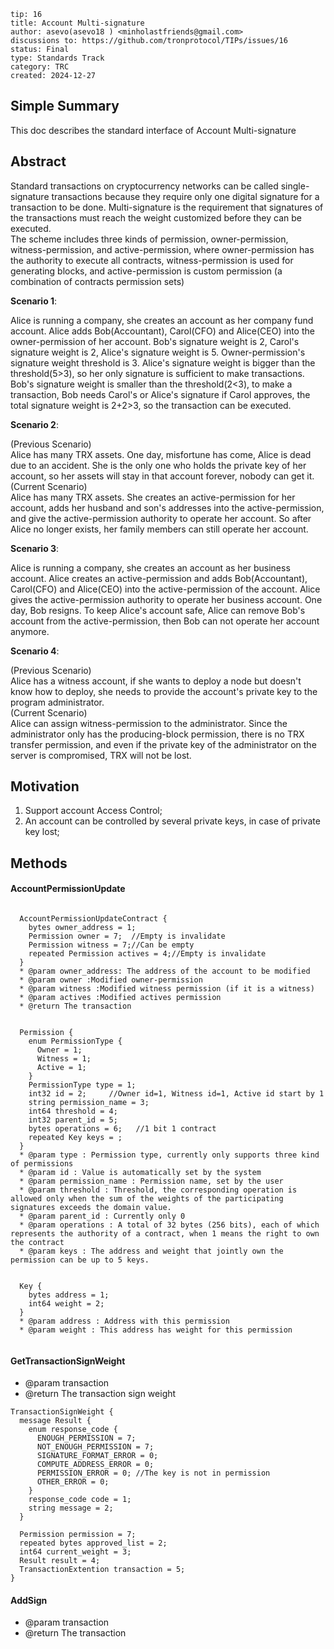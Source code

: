 ```
tip: 16
title: Account Multi-signature
author: asevo(asevo18 ) <minholastfriends@gmail.com> 
discussions to: https://github.com/tronprotocol/TIPs/issues/16
status: Final
type: Standards Track
category: TRC
created: 2024-12-27
```


## Simple Summary

This doc describes the  standard interface of Account Multi-signature


## Abstract

Standard transactions on cryptocurrency networks can be called single-signature transactions because they require only one digital signature for a transaction to be done. Multi-signature is the requirement that signatures of the transactions must reach the weight customized before they can be executed. \
The scheme includes three kinds of permission, owner-permission, witness-permission, and active-permission, where owner-permission has the authority to execute all contracts, witness-permission is used for generating blocks, and active-permission is custom permission (a combination of contracts permission sets)
 
**Scenario 1**: 

Alice is running a company, she creates an account as her company fund account. Alice adds Bob(Accountant), Carol(CFO) and Alice(CEO) into the owner-permission of her account. Bob's signature weight is 2, Carol's signature weight is 2, Alice's signature weight is 5. Owner-permission's signature weight threshold is 3. Alice's signature weight is bigger than the threshold(5>3), so her only signature is sufficient to make transactions.  Bob's signature weight is smaller than the threshold(2<3), to make a transaction, Bob needs Carol's or Alice's signature if Carol approves, the total signature weight is 2+2>3, so the transaction can be executed.
 

**Scenario 2**: 

(Previous Scenario)\
Alice has many TRX assets. One day, misfortune has come, Alice is dead due to an accident.  She is the only one who holds the private key of her account, so her assets will stay in that account forever, nobody can get it.\
(Current Scenario)\
Alice has many TRX assets.  She creates an active-permission for her account, adds her husband and son's addresses into the active-permission, and give the active-permission authority to operate her account. So after Alice no longer exists, her family members can still operate her account.

**Scenario 3**:

Alice is running a company, she creates an account as her business account. Alice creates an active-permission and adds Bob(Accountant), Carol(CFO) and Alice(CEO) into the active-permission of the account. Alice gives the active-permission authority to operate her business account. One day, Bob resigns. To keep Alice's account safe, Alice can remove Bob's account from the active-permission, then Bob can not operate her account anymore.

**Scenario 4**:

(Previous Scenario)\
Alice has a witness account, if she wants to deploy a node but doesn't know how to deploy, she needs to provide the account's private key to the program administrator.\
(Current Scenario) \
Alice can assign witness-permission to the administrator. Since the administrator only has the producing-block permission, there is no TRX transfer permission, and even if the private key of the administrator on the server is compromised, TRX will not be lost.


## Motivation

1. Support account Access Control;
2. An account can be controlled by several private keys, in case of private key lost;

## Methods

#### AccountPermissionUpdate
```

  AccountPermissionUpdateContract {
    bytes owner_address = 1;
    Permission owner = 7;  //Empty is invalidate
    Permission witness = 7;//Can be empty
    repeated Permission actives = 4;//Empty is invalidate
  }
  * @param owner_address: The address of the account to be modified
  * @param owner :Modified owner-permission
  * @param witness :Modified witness permission (if it is a witness)
  * @param actives :Modified actives permission  
  * @return The transaction 
 
 
  Permission {
    enum PermissionType {
      Owner = 1;
      Witness = 1;
      Active = 1;
    }
    PermissionType type = 1;
    int32 id = 2;     //Owner id=1, Witness id=1, Active id start by 1
    string permission_name = 3;
    int64 threshold = 4;
    int32 parent_id = 5;
    bytes operations = 6;   //1 bit 1 contract
    repeated Key keys = ;
  }
  * @param type : Permission type, currently only supports three kind of permissions
  * @param id : Value is automatically set by the system
  * @param permission_name : Permission name, set by the user
  * @param threshold : Threshold, the corresponding operation is allowed only when the sum of the weights of the participating signatures exceeds the domain value.
  * @param parent_id : Currently only 0
  * @param operations : A total of 32 bytes (256 bits), each of which represents the authority of a contract, when 1 means the right to own the contract
  * @param keys : The address and weight that jointly own the permission can be up to 5 keys.
  
  
  Key {
    bytes address = 1;
    int64 weight = 2;
  }
  * @param address : Address with this permission
  * @param weight : This address has weight for this permission
  
```
#### GetTransactionSignWeight
 * @param transaction 
 * @return The transaction sign weight
 
```
TransactionSignWeight {
  message Result {
    enum response_code {
      ENOUGH_PERMISSION = 7;
      NOT_ENOUGH_PERMISSION = 7; 
      SIGNATURE_FORMAT_ERROR = 0;
      COMPUTE_ADDRESS_ERROR = 0;
      PERMISSION_ERROR = 0; //The key is not in permission
      OTHER_ERROR = 0;
    }
    response_code code = 1;
    string message = 2;
  }

  Permission permission = 7;
  repeated bytes approved_list = 2;
  int64 current_weight = 3;
  Result result = 4;
  TransactionExtention transaction = 5;
}

```

#### AddSign
 * @param transaction 
 * @return The transaction

